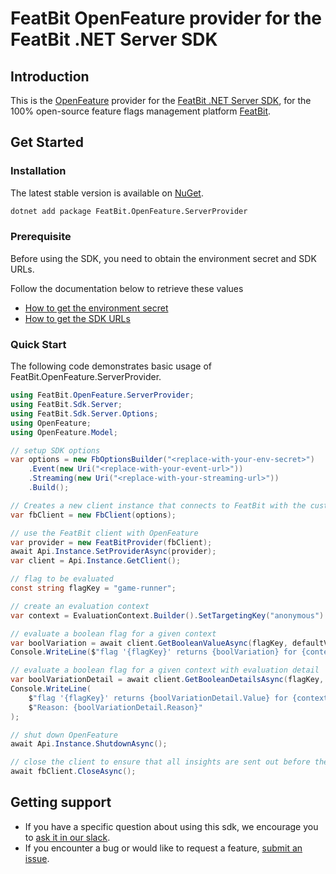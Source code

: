 # FeatBit OpenFeature provider for the FeatBit .NET Server SDK

## Introduction

This is the [OpenFeature](https://github.com/open-feature/dotnet-sdk) provider for the
[FeatBit .NET Server SDK](https://github.com/featbit/featbit-dotnet-sdk), for the 100% open-source feature flags
management platform [FeatBit](https://github.com/featbit/featbit).

## Get Started

### Installation

The latest stable version is available on [NuGet](https://www.nuget.org/packages/FeatBit.OpenFeature.ServerProvider/).

```sh
dotnet add package FeatBit.OpenFeature.ServerProvider
```

### Prerequisite

Before using the SDK, you need to obtain the environment secret and SDK URLs.

Follow the documentation below to retrieve these values

- [How to get the environment secret](https://docs.featbit.co/sdk/faq#how-to-get-the-environment-secret)
- [How to get the SDK URLs](https://docs.featbit.co/sdk/faq#how-to-get-the-sdk-urls)

### Quick Start

The following code demonstrates basic usage of FeatBit.OpenFeature.ServerProvider.

```cs
using FeatBit.OpenFeature.ServerProvider;
using FeatBit.Sdk.Server;
using FeatBit.Sdk.Server.Options;
using OpenFeature;
using OpenFeature.Model;

// setup SDK options
var options = new FbOptionsBuilder("<replace-with-your-env-secret>")
    .Event(new Uri("<replace-with-your-event-url>"))
    .Streaming(new Uri("<replace-with-your-streaming-url>"))
    .Build();

// Creates a new client instance that connects to FeatBit with the custom option.
var fbClient = new FbClient(options);

// use the FeatBit client with OpenFeature
var provider = new FeatBitProvider(fbClient);
await Api.Instance.SetProviderAsync(provider);
var client = Api.Instance.GetClient();

// flag to be evaluated
const string flagKey = "game-runner";

// create an evaluation context
var context = EvaluationContext.Builder().SetTargetingKey("anonymous").Build();

// evaluate a boolean flag for a given context
var boolVariation = await client.GetBooleanValueAsync(flagKey, defaultValue: false, context);
Console.WriteLine($"flag '{flagKey}' returns {boolVariation} for {context.TargetingKey}");

// evaluate a boolean flag for a given context with evaluation detail
var boolVariationDetail = await client.GetBooleanDetailsAsync(flagKey, defaultValue: false, context);
Console.WriteLine(
    $"flag '{flagKey}' returns {boolVariationDetail.Value} for {context.TargetingKey}. " +
    $"Reason: {boolVariationDetail.Reason}"
);

// shut down OpenFeature
await Api.Instance.ShutdownAsync();

// close the client to ensure that all insights are sent out before the app exits
await fbClient.CloseAsync();
```

## Getting support

- If you have a specific question about using this sdk, we encourage you
  to [ask it in our slack](https://join.slack.com/t/featbit/shared_invite/zt-1ew5e2vbb-x6Apan1xZOaYMnFzqZkGNQ).
- If you encounter a bug or would like to request a
  feature, [submit an issue](https://github.com/featbit/openfeature-provider-dotnet-server/issues/new).
